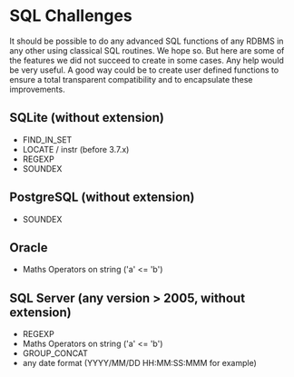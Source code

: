 # SQL Challenges

It should be possible to do any advanced SQL functions of any RDBMS in any other using classical SQL routines. We hope so.
But here are some of the features we did not succeed to create in some cases. Any help would be very useful.
A good way could be to create user defined functions to ensure a total transparent compatibility and to encapsulate these improvements.


## SQLite (without extension)
- FIND_IN_SET
- LOCATE / instr (before 3.7.x)
- REGEXP
- SOUNDEX

## PostgreSQL (without extension)
- SOUNDEX


## Oracle
- Maths Operators on string ('a' <= 'b')


## SQL Server (any version > 2005, without extension)
- REGEXP
- Maths Operators on string ('a' <= 'b')
- GROUP_CONCAT
- any date format (YYYY/MM/DD HH:MM:SS:MMM for example)